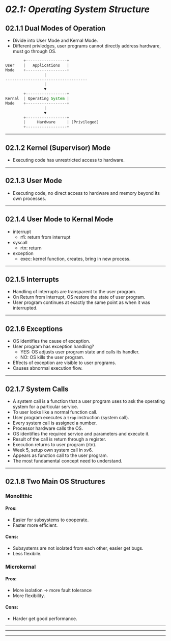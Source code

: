 # _02.1: Operating System Structure_
## __02.1.1 Dual Modes of Operation__
- Divide into User Mode and Kernal Mode.
- Different privledges, user programs cannot directly address hardware, must go through OS.
```java
        +------------------+
User    |   Applications   |
Mode    +------------------+
                 |
------------------------------------
                 |
                 ▼
        +------------------+
Kernal  | Operating System |
Mode    +------------------+
                 |
                 ▼
        +------------------+
        |     Hardware     | [Privileged]
        +------------------+
```
--------------------------------------------------
## __02.1.2 Kernel (Supervisor) Mode__
- Executing code has unrestricted access to hardware.
--------------------------------------------------
## __02.1.3 User Mode__
- Executing code, no direct access to hardware and memory beyond its own processes.
--------------------------------------------------
## __02.1.4 User Mode to Kernal Mode__
- interrupt
    - rfi: return from interrupt
- syscall
    - rtn: return
- exception
    - exec: kernel function, creates, bring in new process.
--------------------------------------------------
## __02.1.5 Interrupts__
- Handling of interrupts are transparent to the user program.
- On Return from interrupt, OS restore the state of user program.
- User program continues at exactly the same point as when it was interrupted.
--------------------------------------------------
## __02.1.6 Exceptions__
- OS identifies the cause of exception.
- User program has exception handling?
    - YES: OS adjusts user program state and calls its handler.
    - NO: OS kills the user program.
- Effects of exception are visible to user programs.
- Causes abnormal execution flow.
--------------------------------------------------
## __02.1.7 System Calls__
- A system call is a function that a user program uses to ask the operating system for a particular service.
- To user looks like a normal function call.
- User program executes a `trap` instruction (system call).
- Every system call is assigned a number.
- Processor hardware calls the OS.
- OS identifies the required service and parameters and execute it.
- Result of the call is return through a register.
- Execution returns to user program (rtn).
- Week 5, setup own system call in xv6.
- Appears as function call to the user program.
- The most fundamental concept need to understand.
--------------------------------------------------
## __02.1.8 Two Main OS Structures__
### __Monolithic__
#### Pros:
- Easier for subsystems to cooperate.
- Faster more efficient.
#### Cons:
- Subsystems are not isolated from each other, easier get bugs.
- Less flexibile.

### __Microkernal__
#### Pros:
- More isolation -> more fault tolerance
- More flexibility.
#### Cons:
- Harder get good performance.
--------------------------------------------------
--------------------------------------------------
--------------------------------------------------